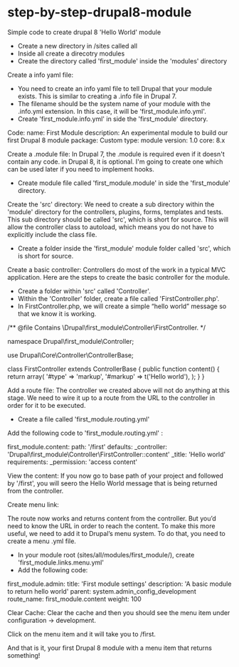 # step-by-step-drupal8-module
Simple code to create drupal 8 'Hello World' module

- Create a new directory in /sites called all
- Inside all create a direcotry modules
- Create the directory called 'first_module' inside the 'modules' directory

Create a info yaml file:
- You need to create an info yaml file to tell Drupal that your module exists. This is similar to creating a .info file in Drupal 7.
- The filename should be the system name of your module with the .info.yml extension. In this case, it will be 'first_module.info.yml'.
- Create 'first_module.info.yml' in side the 'first_module' directory.

Code:
  name: First Module
  description: An experimental module to build our first Drupal 8 module
  package: Custom
  type: module
  version: 1.0
  core: 8.x

Create a .module file:
In Drupal 7, the .module is required even if it doesn't contain any code. in Drupal 8, it is optional. I'm going to create one which can be used later if you need to implement hooks.

- Create module file called 'first_module.module' in side the 'first_module' directory.

Create the 'src' directory:
We need to create a sub directory within the 'module' directory for the controllers, plugins, forms, templates and tests. This sub directory should be called 'src', which is short for source. This will allow the controller class to autoload, which means you do not have to explicitly include the class file.

- Create a folder inside the 'first_module' module folder called 'src', which is short for source.

Create a basic controller:
Controllers do most of the work in a typical MVC application. 
Here are the steps to create the basic controller for the module.

- Create a folder within 'src' called 'Controller'.
- Within the 'Controller' folder, create a file called 'FirstController.php'.
- In FirstController.php, we will create a simple “hello world” message so that we know it is working.

/**
@file
Contains \Drupal\first_module\Controller\FirstController.
 */
 
namespace Drupal\first_module\Controller;
 
use Drupal\Core\Controller\ControllerBase;
 
class FirstController extends ControllerBase {
  public function content() {
  return array(
      '#type' => 'markup',
      '#markup' => t('Hello world'),
    );
  }
}

Add a route file:
The controller we created above will not do anything at this stage. We need to wire it up to a route from the URL to the controller in order for it to be executed.

- Create a file called 'first_module.routing.yml'

Add the following code to 'first_module.routing.yml' :

first_module.content:
  path: '/first'
  defaults:
    _controller: 'Drupal\first_module\Controller\FirstController::content'
    _title: 'Hello world'
  requirements:
    _permission: 'access content'

View the content:
If you now go to base path of your project and followed by '/first', you will seero the Hello World message that is being returned from the controller.

Create menu link:

The route now works and returns content from the controller. But you’d need to know the URL in order to reach the content. To make this more useful, we need to add it to Drupal’s menu system. To do that, you need to create a menu .yml file.

- In your module root (sites/all/modules/first_module/), create 'first_module.links.menu.yml'
- Add the following code:

first_module.admin:
  title: 'First module settings'
  description: 'A basic module to return hello world'
  parent: system.admin_config_development
  route_name: first_module.content
  weight: 100

Clear Cache:
Clear the cache and then you should see the menu item under configuration -> development.

Click on the menu item and it will take you to /first.

And that is it, your first Drupal 8 module with a menu item that returns something!
